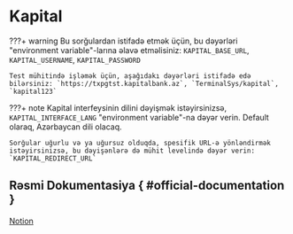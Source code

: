 # Kapital

???+ warning
    Bu sorğulardan istifadə etmək üçün, bu dəyərləri "environment variable"-larına əlavə etməlisiniz: `KAPITAL_BASE_URL`, `KAPITAL_USERNAME`, `KAPITAL_PASSWORD`

    Test mühitində işləmək üçün, aşağıdakı dəyərləri istifadə edə bilərsiniz: `https://txpgtst.kapitalbank.az`, `TerminalSys/kapital`, `kapital123`

???+ note
    Kapital interfeysinin dilini dəyişmək istəyirsinizsə, `KAPITAL_INTERFACE_LANG` "environment variable"-na dəyər verin. Default olaraq, Azərbaycan dili olacaq.

    Sorğular uğurlu və ya uğursuz olduqda, spesifik URL-ə yönləndirmək istəyirsinizsə, bu dəyişənlərə də mühit levelində dəyər verin: `KAPITAL_REDIRECT_URL`

## Rəsmi Dokumentasiya { #official-documentation }

[Notion](https://brawny-airport-7ca.notion.site/Kapital-bank-E-commerce-API-Documentation-6dd6a228c40644e3bef034bca7845e3c)

